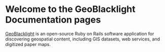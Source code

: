 # Welcome to the GeoBlacklight Documentation pages

[GeoBlacklight](https://geoblacklight.org) is an open-source Ruby on Rails software application for discovering geospatial content, including GIS datasets, web services, and digitized paper maps.

